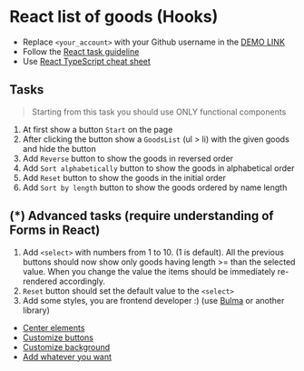 # React list of goods (Hooks)
- Replace `<your_account>` with your Github username in the [DEMO LINK](https://Oleksii-Fedorenko.github.io/react_list-of-goods-hooks/)
- Follow the [React task guideline](https://github.com/mate-academy/react_task-guideline#react-tasks-guideline)
- Use [React TypeScript cheat sheet](https://mate-academy.github.io/fe-program/js/extra/react-typescript)

## Tasks
> Starting from this task you should use ONLY functional components

1. At first show a button `Start` on the page
2. After clicking the button show a `GoodsList` (ul > li) with the given goods and hide the button
3. Add `Reverse` button to show the goods in reversed order
4. Add `Sort alphabetically` button to show the goods in alphabetical order
5. Add `Reset` button to show the goods in the initial order
6. Add `Sort by length` button to show the goods ordered by name length


## (*) Advanced tasks (require understanding of Forms in React)
1. Add `<select>` with numbers from 1 to 10. (1 is default). All the previous buttons
  should now show only goods having length >= than the selected value. When you change the
  value the items should be immediately re-rendered accordingly.
2. `Reset` button should set the default value to the `<select>`
3. Add some styles, you are frontend developer :) (use [Bulma](https://bulma.io) or another library)
- [Center elements](https://bulma.io/documentation/layout/level/)
- [Customize buttons](https://bulma.io/documentation/elements/button/)
- [Customize background](https://bulma.io/documentation/overview/colors/)
- [Add whatever you want](https://bulma.io/documentation/)

